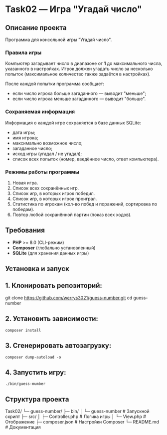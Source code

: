 # Task02 — Игра "Угадай число"

## Описание проекта

Программа для консольной игры "Угадай число".

### Правила игры

Компьютер загадывает число в диапазоне от **1** до максимального числа, указанного в настройках.
Игрок должен угадать число за несколько попыток (максимальное количество также задаётся в настройках).

После каждой попытки программа сообщает:

- если число игрока больше загаданного — выводит "меньше";
- если число игрока меньше загаданного — выводит "больше".

### Сохраняемая информация

Информация о каждой игре сохраняется в базе данных SQLite:

- дата игры;
- имя игрока;
- максимально возможное число;
- загаданное число;
- исход игры (угадал / не угадал);
- список всех попыток (номер, введённое число, ответ компьютера).

### Режимы работы программы

1. Новая игра.
2. Список всех сохранённых игр.
3. Список игр, в которых игрок победил.
4. Список игр, в которых игрок проиграл.
5. Статистика по игрокам (кол-во побед и поражений, сортировка по победам).
6. Повтор любой сохранённой партии (показ всех ходов).

## Требования

- **PHP** >= 8.0 (CLI-режим)
- **Composer** (глобально установленный)
- **SQLite** (для хранения данных игры)

## Установка и запуск

## 1. Клонировать репозиторий:

   git clone https://github.com/werrys3021/guess-number.git
   cd guess-number

## 2. Установить зависимости:

    composer install

## 3. Сгенерировать автозагрузку:

    composer dump-autoload -o

## 4. Запустить игру:

    ./bin/guess-number

## Структура проекта

Task02/
 └─ guess-number/
     ├─ bin/
     │  └─ guess-number         # Запускной скрипт
     ├─ src/
     │  ├─ Controller.php       # Логика игры
     │  └─ View.php             # Отображение
     ├─ composer.json           # Настройки Composer
     └─ README.md               # Документация
